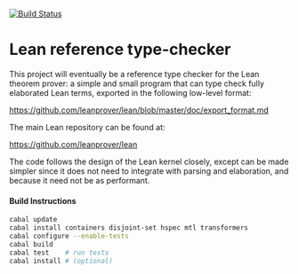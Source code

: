 [![Build Status](https://travis-ci.org/leanprover/tc.svg?branch=master)](https://travis-ci.org/leanprover/tc)

# Lean reference type-checker

This project will eventually be a reference type checker for the Lean theorem prover: a simple and small program that can type check fully elaborated Lean terms, exported in the following low-level format:

https://github.com/leanprover/lean/blob/master/doc/export_format.md

The main Lean repository can be found at:

https://github.com/leanprover/lean

The code follows the design of the Lean kernel closely, except can be made simpler since it does not need to integrate with parsing and elaboration, and because it need not be as performant.

#### Build Instructions

```bash
cabal update
cabal install containers disjoint-set hspec mtl transformers
cabal configure --enable-tests
cabal build
cabal test    # run tests
cabal install # (optional)
```
